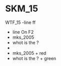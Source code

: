 # SKM_15
WTF_15 
-line ff
- line On F2
- mks_2005
- whot is the ?
- 
- mks_2005 + red
- whot is the ? + green

